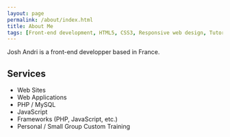 ```yaml
---
layout: page
permalink: /about/index.html
title: About Me
tags: [Front-end development, HTML5, CSS3, Responsive web design, Tutorials]
---
```


Josh Andri is a front-end developper based in France.

## Services

* Web Sites
* Web Applications
* PHP / MySQL
* JavaScript
* Frameworks (PHP, JavaScript, etc.)
* Personal / Small Group Custom Training
